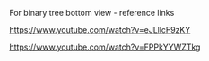 For binary tree bottom view - reference links

https://www.youtube.com/watch?v=eJLllcF9zKY

https://www.youtube.com/watch?v=FPPkYYWZTkg
